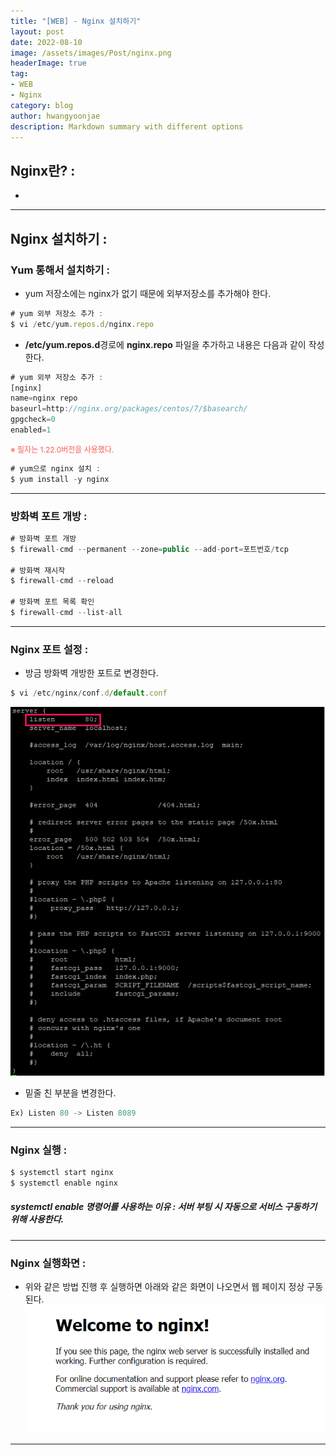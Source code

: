 ```yaml
---
title: "[WEB] - Nginx 설치하기"
layout: post
date: 2022-08-10
image: /assets/images/Post/nginx.png
headerImage: true
tag:
- WEB
- Nginx
category: blog
author: hwangyoonjae
description: Markdown summary with different options
---
```


## Nginx란? :
- 

* * *

## Nginx 설치하기 :

### Yum 통해서 설치하기 :
- yum 저장소에는 nginx가 없기 때문에 외부저장소를 추가해야 한다.
```javascript
# yum 외부 저장소 추가 :
$ vi /etc/yum.repos.d/nginx.repo
```

- **/etc/yum.repos.d**경로에 **nginx.repo** 파일을 추가하고 내용은 다음과 같이 작성한다.
```javascript
# yum 외부 저장소 추가 :
[nginx]
name=nginx repo
baseurl=http://nginx.org/packages/centos/7/$basearch/
gpgcheck=0
enabled=1
```
<span style="color:#FA5858; font-size:12px">※ 필자는 1.22.0버전을 사용했다.</span>

```javascript
# yum으로 nginx 설치 :
$ yum install -y nginx
```
* * *

### 방화벽 포트 개방 :
```javascript
# 방화벽 포트 개방
$ firewall-cmd --permanent --zone=public --add-port=포트번호/tcp

# 방화벽 재시작
$ firewall-cmd --reload

# 방화벽 포트 목록 확인
$ firewall-cmd --list-all
```

* * *

### Nginx 포트 설정 :
- 방금 방화벽 개방한 포트로 변경한다.
```javascript
$ vi /etc/nginx/conf.d/default.conf
```
[![텍스트](/assets/images/Linux/Nginx%20%ED%8F%AC%ED%8A%B8%20%EB%B3%80%EA%B2%BD.PNG)](/assets/images/Linux/Nginx%20%ED%8F%AC%ED%8A%B8%20%EB%B3%80%EA%B2%BD.PNG)
- 밑줄 친 부분을 변경한다.
```javascript
Ex) Listen 80 -> Listen 8089
```

* * *

### Nginx 실행 :
```javascript
$ systemctl start nginx
$ systemctl enable nginx
```

##### systemctl enable 명령어를 사용하는 이유 : 서버 부팅 시 자동으로 서비스 구동하기 위해 사용한다.

* * *

### Nginx 실행화면 :
- 위와 같은 방법 진행 후 실행하면 아래와 같은 화면이 나오면서 웹 페이지 정상 구동된다.
![텍스트](/assets/images/Linux/Nginx%20%EC%84%B1%EA%B3%B5%ED%99%94%EB%A9%B4.PNG)

* * *